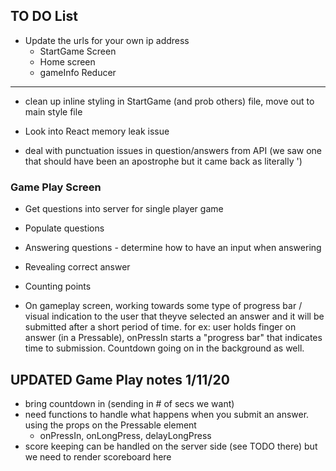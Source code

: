 ## TO DO List

* Update the urls for your own ip address
  * StartGame Screen
  * Home screen
  * gameInfo Reducer

***************************

* clean up inline styling in StartGame (and prob others) file, move out to main style file

* Look into React memory leak issue

* deal with punctuation issues in question/answers from API (we saw one that should have been an apostrophe but it came back as literally &#039;)


### Game Play Screen
* Get questions into server for single player game
* Populate questions

* Answering questions - determine how to have an input when answering
* Revealing correct answer
* Counting points

* On gameplay screen, working towards some type of progress bar / visual indication to the user that theyve selected an answer and it will be submitted after a short period of time. for ex: user holds finger on answer (in a Pressable), onPressIn starts a "progress bar" that indicates time to submission. Countdown going on in the background as well. 

## UPDATED Game Play notes 1/11/20

* bring countdown in (sending in # of secs we want)
* need functions to handle what happens when you submit an answer. using the props on the Pressable element
  * onPressIn, onLongPress, delayLongPress
* score keeping can be handled on the server side (see TODO there) but we need to render scoreboard here

